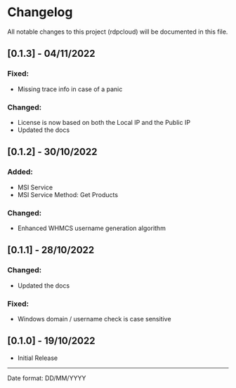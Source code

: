 # Changelog

All notable changes to this project (rdpcloud) will be documented in this file.

## [0.1.3] - 04/11/2022
### Fixed:
 - Missing trace info in case of a panic

### Changed:
 - License is now based on both the Local IP and the Public IP
 - Updated the docs

## [0.1.2] - 30/10/2022
### Added:
 - MSI Service
 - MSI Service Method: Get Products

### Changed:
 - Enhanced WHMCS username generation algorithm

## [0.1.1] - 28/10/2022
### Changed:
 - Updated the docs

### Fixed:
 - Windows domain / username check is case sensitive

## [0.1.0] - 19/10/2022
- Initial Release

___
Date format: DD/MM/YYYY
